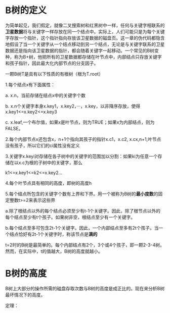 # B树的定义

为简单起见，我们假定，就像二叉搜索树和红黑树中一样，任何与关键字相联系的**卫星数据**将与关键字一样存放在同一个结点中。实际上，人们可能只是为每个关键字存放一个指针，这个指针指向存放该卫星数据的磁盘页。这一章的伪代码都隐含地假设了当一个关键字从一个结点移动到另一个结点，无论是与关键字联系的卫星数据还是指向该卫星数据的指针，都会随着关键字一起移动。一个常见的B树变种，称为B+树，他把所有的卫星数据都存储在叶节点中，内部结点只存放关键字和孩子指针，因此最大化内部节点的分支因子。

一颗B树T是具有以下性质的有根树（根为T.root）

1.每个结点x有下面属性：

a. x.n，当前存储在结点x中的关键字个数

b. x.n个关键字本身x.key1，x.key2，···，x.key，以非降序存放，使得x.key1<=x.key2<=x.key3

c. x.leaf,一个布尔值，如果x是叶节点，则为TRUE；如果x为内部结点，则为FALSE。

2.每个内部节点x还包含x，n+1个指向其孩子的指针x.c1，x.c2, x.cx,n+1,叶节点没有孩子，所以它们的ci属性没有定义

3.关键字x.keyi对存储在各子树中的关键字的范围加以分割：如果ki为任意一个存储在以x.c为根的子树中的关键字，那么

k1<=x.key1<=k2<=x.key2...

4.每个叶节点具有相同的高度，即树的高度h

5.每个结点所包含的关键字个数有上界和下界。用一个被称为B树的**最小度数**的固定整数t>=2来表示这些界

a.除了根结点以外的每个结点必须至少有t-1个关键字。因此，除了根节点以外的每个结点至少有t个孩子。如果树非空，根结点至少有一个关键字。

b.每个结点至多可包含2t-1个关键字。因此，一个内部结点至多有2t个孩子。当一个结点恰好有2t-1个关键字时，称该节点是**满的**

t=2时的B树是最简单的。每个内部结点有2个，3个或4个孩子，即一颗2-3-4树。然而，在实际中，t的值越大，B树的高度就越小。

# B树的高度

B树上大部分的操作所需的磁盘存取次数与B树的高度是成正比的。现在来分析B树最坏情况下的高度。

定理：





